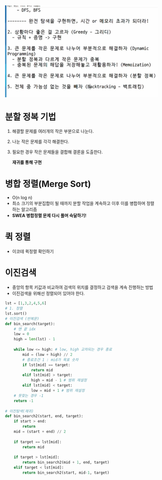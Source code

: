 ![Alt text](image.png)
# 분할 정복 기법
1. 해결할 문제를 여러개의 작은 부분으로 나눈다.
2. 나눈 작은 문제를 각각 해결한다.
3. 필요한 경우 작은 문제들을 결합해 결론을 도출한다.

    **재귀를 통해 구현**

# 병합 정렬(Merge Sort)
- O(n log n)
- 최소 크기의 부분집합이 될 때까지 분할 작업을 계속하고 이후 이를 병합하며 정렬하는 알고리즘
- **SWEA 병합정렬 문제 다시 풀며 숙달하기!**

# 퀵 정렬
- 이코테 퀵정렬 확인하기

# 이진검색
- 중앙의 항목 키값과 비교하여 검색의 위치를 결정하고 검색을 계속 진행하는 방법
- 이진검색을 위해선 정렬되어 있어야 한다.
```python
lst = [1,3,2,4,5,6]
# 1. 정렬
lst.sort()
# 이진검색 (반복문)
def bin_search(target):
    # 맨 끝 idx
    low = 0
    high = len(lst) - 1

    while low <= high: # low, high 교차되는 경우 종료
        mid = (low + high) // 2
        # 종료조건 1 : mid가 목표 숫자
        if lst[mid] == target:
            return mid
        elif lst[mid] > target:
            high = mid - 1 # 범위 재설정
        elif lst[mid] < target:
            low = mid + 1 # 범위 재설정
    # 못찾는 경우 -1
    return -1

# 이진탐색(재귀)
def bin_search2(start, end, target):
    if start > end:
        return
    mid = (start + end) // 2
    
    if target == lst[mid]:
        return mid
    
    if target > lst[mid]:
        return bin_search2(mid + 1, end, target)
    elif target < lst[mid]:
        return bin_search2(start, mid-1, target)
```
